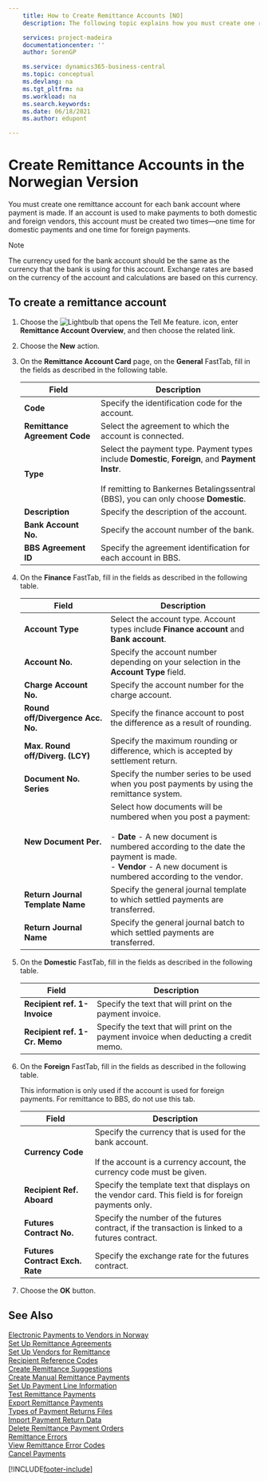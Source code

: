 ```yaml
---
    title: How to Create Remittance Accounts [NO]
    description: The following topic explains how you must create one remittance account for each bank account where payment is made.

    services: project-madeira 
    documentationcenter: ''
    author: SorenGP

    ms.service: dynamics365-business-central
    ms.topic: conceptual
    ms.devlang: na
    ms.tgt_pltfrm: na
    ms.workload: na
    ms.search.keywords:
    ms.date: 06/18/2021
    ms.author: edupont

---
```

# Create Remittance Accounts in the Norwegian Version
You must create one remittance account for each bank account where payment is made. If an account is used to make payments to both domestic and foreign vendors, this account must be created two times—one time for domestic payments and one time for foreign payments.  

> [!NOTE]  
>  The currency used for the bank account should be the same as the currency that the bank is using for this account. Exchange rates are based on the currency of the account and calculations are based on this currency.  

## To create a remittance account  

1.  Choose the ![Lightbulb that opens the Tell Me feature.](../../media/ui-search/search_small.png "Tell me what you want to do") icon, enter **Remittance Account Overview**, and then choose the related link.  
2.  Choose the **New** action.  
3.  On the **Remittance Account Card** page, on the **General** FastTab, fill in the fields as described in the following table.  

    |Field|Description|  
    |---------------------------------|---------------------------------------|  
    |**Code**|Specify the identification code for the account.|  
    |**Remittance Agreement Code**|Select the agreement to which the account is connected.|  
    |**Type**|Select the payment type. Payment types include **Domestic**, **Foreign**, and **Payment Instr**.<br /><br /> If remitting to Bankernes Betalingssentral (BBS), you can only choose **Domestic**.|  
    |**Description**|Specify the description of the account.|  
    |**Bank Account No.**|Specify the account number of the bank.|  
    |**BBS Agreement ID**|Specify the agreement identification for each account in BBS.|  

4.  On the **Finance** FastTab, fill in the fields as described in the following table.  

    |Field|Description|  
    |---------------------------------|---------------------------------------|  
    |**Account Type**|Select the account type. Account types include **Finance account** and **Bank account**.|  
    |**Account No.**|Specify the account number depending on your selection in the **Account Type** field.|  
    |**Charge Account No.**|Specify the account number for the charge account.|  
    |**Round off/Divergence Acc. No.**|Specify the finance account to post the difference as a result of rounding.|  
    |**Max. Round off/Diverg. (LCY)**|Specify the maximum rounding or difference, which is accepted by settlement return.|  
    |**Document No. Series**|Specify the number series to be used when you post payments by using the remittance system.|  
    |**New Document Per.**|Select how documents will be numbered when you post a payment:<br /><br /> -   **Date** - A new document is numbered according to the date the payment is made.<br />-   **Vendor** - A new document is numbered according to the vendor.|  
    |**Return Journal Template Name**|Specify the general journal template to which settled payments are transferred.|  
    |**Return Journal Name**|Specify the general journal batch to which settled payments are transferred.|  

5.  On the **Domestic** FastTab, fill in the fields as described in the following table.  

    |Field|Description|  
    |---------------------------------|---------------------------------------|  
    |**Recipient ref. 1- Invoice**|Specify the text that will print on the payment invoice.|  
    |**Recipient ref. 1- Cr. Memo**|Specify the text that will print on the payment invoice when deducting a credit memo.|  

6.  On the **Foreign** FastTab, fill in the fields as described in the following table.  

    This information is only used if the account is used for foreign payments. For remittance to BBS, do not use this tab.  

    |Field|Description|  
    |---------------------------------|---------------------------------------|  
    |**Currency Code**|Specify the currency that is used for the bank account.<br /><br /> If the account is a currency account, the currency code must be given.|  
    |**Recipient Ref. Aboard**|Specify the template text that displays on the vendor card. This field is for foreign payments only.|  
    |**Futures Contract No.**|Specify the number of the futures contract, if the transaction is linked to a futures contract.|  
    |**Futures Contract Exch. Rate**|Specify the exchange rate for the futures contract.|  

7.  Choose the **OK** button.  

## See Also  
 [Electronic Payments to Vendors in Norway](electronic-payments-to-vendors-in-norway.md)   
 [Set Up Remittance Agreements](how-to-set-up-remittance-agreements.md)   
 [Set Up Vendors for Remittance](how-to-set-up-vendors-for-remittance.md)   
 [Recipient Reference Codes](recipient-reference-codes.md)   
 [Create Remittance Suggestions](how-to-create-remittance-suggestions.md)   
 [Create Manual Remittance Payments](how-to-create-manual-remittance-payments.md)   
 [Set Up Payment Line Information](how-to-set-up-payment-line-information.md)   
 [Test Remittance Payments](how-to-test-remittance-payments.md)   
 [Export Remittance Payments](how-to-export-remittance-payments.md)   
 [Types of Payment Returns Files](types-of-payment-returns-files.md)   
 [Import Payment Return Data](how-to-import-payment-return-data.md)   
 [Delete Remittance Payment Orders](how-to-delete-remittance-payment-orders.md)   
 [Remittance Errors](remittance-errors.md)   
 [View Remittance Error Codes](how-to-view-remittance-error-codes.md)   
 [Cancel Payments](how-to-cancel-payments.md)


[!INCLUDE[footer-include](../../includes/footer-banner.md)]